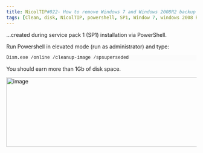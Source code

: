 ```yaml
---
title: NicolTIP#022- How to remove Windows 7 and Windows 2008R2 backup Files…
tags: [Clean, disk, NicolTIP, powershell, SP1, Window 7, windows 2008 R2, Windows 2008R2]
---
```

<p>…created during service pack 1 (SP1) installation via PowerShell.</p>  <p>Run Powershell in elevated mode (run as administrator) and type:</p>  <pre><pre style="background-color: #fbfbfb; margin: 0em; width: 100%; font-family: consolas,&#39;Courier New&#39;,courier,monospace; font-size: 12px">Dism.exe /online /cleanup-image /spsuperseded</pre></pre>

<p>You should earn more than 1Gb of disk space.</p>

<p><a href="https://msdnshared.blob.core.windows.net/media/MSDNBlogsFS/prod.evol.blogs.msdn.com/CommunityServer.Blogs.Components.WeblogFiles/00/00/00/49/62/metablogapi/7382.image_00CEA9E5.png" original-url="http://blogs.msdn.com/cfs-file.ashx/__key/CommunityServer-Blogs-Components-WeblogFiles/00-00-00-49-62-metablogapi/7382.image_5F00_00CEA9E5.png"><img style="background-image: none; border-bottom: 0px; border-left: 0px; padding-left: 0px; padding-right: 0px; display: inline; border-top: 0px; border-right: 0px; padding-top: 0px" title="image" border="0" alt="image" src="https://msdnshared.blob.core.windows.net/media/MSDNBlogsFS/prod.evol.blogs.msdn.com/CommunityServer.Blogs.Components.WeblogFiles/00/00/00/49/62/metablogapi/6712.image_thumb_37C8881E.png" original-url="http://blogs.msdn.com/cfs-file.ashx/__key/CommunityServer-Blogs-Components-WeblogFiles/00-00-00-49-62-metablogapi/6712.image_5F00_thumb_5F00_37C8881E.png" width="660" height="184" /></a></p>

